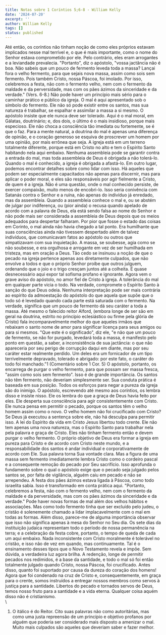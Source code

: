 ```yaml
---
title: Notas sobre 1 Coríntios 5;6-8 - William Kelly
date: '2024-07-20'
excerpt: ''
author: William Kelly
tags: []
status: published
---
```

Até então, os coríntios não tinham noção de como eles próprios estavam
implicados nesse mal terrível e, o que é mais importante, como o nome do
Senhor estava comprometido por ele. Pelo contrário, eles eram arrogantes
e a leviandade prevalecia. \"Portanto\", diz o apóstolo, \"vossa
jactância não é boa. Não sabeis que um pouco de fermento leveda toda a
massa? Lançai fora o velho fermento, para que sejais nova massa, assim
como sois sem fermento. Pois também Cristo, nossa Páscoa, foi imolado.
Por isso, celebremos a festa, não com o fermento velho, nem com o
fermento da maldade e da perversidade, mas com os pães ázimos da
sinceridade e da verdade.\" (Vers. 6-8.) Não pode haver um princípio
mais sério para o caminhar prático e público da igreja. O mal é aqui
apresentado sob o símbolo do fermento. Ele não só pode existir entre os
santos, mas sua natureza é trabalhar, se espalhar e assimilar a massa a
si mesmo. O apóstolo insiste que ele nunca deve ser tolerado. Aqui é o
mal moral, em Gálatas, doutrinário; e, dos dois, o último é o mais
insidioso, porque mais especioso. Ele não choca a consciência tão
imediata ou fortemente, se é que o faz. Para a mente natural, a doutrina
do mal é apenas uma diferença de opinião, e o coração generoso se
esquiva de proscrever um homem por uma opinião, por mais errônea que
seja. A igreja está em um terreno totalmente diferente, porque está em
Cristo no alto e tem o Espírito Santo habitando nela aqui embaixo.
Nenhuma assembleia pode se garantir contra a entrada do mal, mas toda
assembleia de Deus é obrigada a não tolerá-lo. Quando o mal é conhecido,
a igreja é obrigada a afastá-lo. Em outro lugar, podemos encontrar
detalhes sobre como lidar com isso. Há aqueles que podem ser
especialmente capacitados não apenas para discernir, mas para aplicar o
poder moral, e eles são responsáveis por agir fielmente a Cristo, de
quem é a igreja. Não é uma questão, onde o mal conhecido persiste, de
exercer compaixão, muito menos de encobri-lo. Isso seria conivência com
Satanás contra o Senhor e a ruína, não apenas do indivíduo já enredado,
mas da assembleia. Quando a assembleia conhece o mal e, ou se abstém de
julgar por indiferença, ou (pior ainda) o recusa quando apelado de
acordo com a palavra de Deus, ela está sendo falsa ao nome do Senhor e
não pode mais ser considerada a assembleia de Deus depois que os meios
adequados para despertar falharam. Por pior que fosse o estado das
coisas em Corinto, o mal ainda não havia chegado a tal ponto. Era
humilhante que suas consciências ainda não tivessem despertado além de
talvez indivíduos, que comunicavam fatos ao apóstolo ou outros que
simpatizavam com sua inquietação. A massa, se soubesse, agia como se não
soubesse, e era orgulhosa e arrogante em vez de ser humilhada em
tristeza, mas em oração a Deus. Tão cedo se insinuou a noção de que o
pecado na igreja pertence apenas aos diretamente culpados, que não
envolve a todos e que o próprio Senhor proíbe que outros julguem,
ordenando que o joio e o trigo cresçam juntos até a colheita. É quase
desnecessário aqui expor tal sofisma profano e ignorante. Agora vem o
grave aviso do apóstolo, no amor fiel de Cristo à igreja. A tolerância
do mal em qualquer parte vicia o todo. Na verdade, compromete o Espírito
Santo à sanção do que Deus odeia. Nenhuma interpretação pode ser mais
contrária ao espírito da admoestação do apóstolo do que aquela que supõe
que o todo só é levedado quando cada parte está saturada com o fermento.
Na verdade, significa que um pouco de fermento dá seu caráter a toda a
massa. Até mesmo o falecido reitor Alford, (embora longe de ser são em
geral na doutrina, estrito no princípio eclesiástico ou firme pela
glória de Cristo) fala incomparavelmente melhor do que aqueles irmãos
que rebaixam o santo nome de amor para significar licença para seus
amigos ou para si mesmos. \"Que este é o significado\", diz ele, \"e não
que um pouco de fermento, se não for purgado, levedará toda a massa, é
manifesto pelo ponto em questão, a saber, a inconsistência de sua
jactância: o que não apareceria por seu perigo de corrupção daqui em
diante, mas por seu caráter estar realmente perdido. Um deles era um
fornicador de um tipo terrivelmente depravado, tolerado e abrigado: por
este fato, o caráter do todo foi manchado.\"1 (Comentário sobre 1 Cor.
5) O apóstolo, portanto, os encarrega de purgar o velho fermento, para
que possam ser massa fresca, \"assim como sois sem fermento\". Isso é de
grande importância. Os santos não têm fermento, não deveriam
simplesmente ser. Sua conduta prática é baseada em sua posição. Todos os
esforços para negar a pureza da igreja são do inimigo. O apóstolo,
escrevendo até mesmo aos coríntios, os lembra disso e insiste nisso. Ele
os lembra do que a graça de Deus havia feito por eles. Ele desperta sua
consciência para agir consistentemente com Cristo. Ele nunca pensa em
permitir o pecado, porque os santos têm o velho homem assim como o novo.
O velho homem não foi crucificado com Cristo? Se Deus já executou a
sentença sobre ele, não há desculpa para permitir isso. A lei do
Espírito da vida em Cristo Jesus libertou todo crente. Ele não tem
apenas uma nova natureza, mas o Espírito Santo para trabalhar nela pela
palavra e graça de Cristo. Eles não tinham fermento então e devem purgar
o velho fermento. O próprio objetivo de Deus era formar a igreja em
pureza para Cristo e de acordo com Cristo neste mundo, e a
responsabilidade dos santos é andar individual e corporativamente de
acordo com Ele. Sua palavra torna Sua vontade clara. Mas a figura de uma
massa sem fermento imediatamente lembra Cristo como o cordeiro pascal e
a consequente remoção do pecado por Seu sacrifício. Isso aprofunda o
fundamento sobre o qual o apóstolo exige que o pecado seja julgado pelos
santos se, por falta de vigilância, alguém caiu em pecado e não se
arrependeu. A festa dos pães ázimos estava ligada à Páscoa, como todo
israelita sabia. Isso é transformado em conta prática aqui. \"Portanto,
celebremos a festa, não com o fermento velho, nem com o fermento da
maldade e da perversidade, mas com os pães ázimos da sinceridade e da
verdade.\" Pode haver novas formas de mal além dos velhos hábitos e
associações. Mas como todo fermento tinha que ser excluído pelo judeu, o
cristão é solenemente chamado a lidar implacavelmente com o mal em todas
as formas. Além disso, parece-me de alguma importância observar que isso
não significa apenas à mesa do Senhor no Seu dia. Os sete dias da
instituição judaica representam todo o período de nossa permanência na
terra; e a celebração da festa cobre, portanto, o tempo de queda de cada
um aqui embaixo. Nada inconsistente com Cristo moralmente é tolerável no
cristão, e isso não de vez em quando, mas continuamente. Tal é o
ensinamento desses tipos que o Novo Testamento revela e impõe. Sem
dúvida, a verdadeira luz agora brilha. A redenção, longe de permitir
pecados nos redimidos, é a base da santidade, e todo o mal só foi então
totalmente julgado quando Cristo, nossa Páscoa, foi crucificado. Antes
disso, quanto foi suportado por causa da dureza do coração dos homens!
Agora que foi condenado na cruz de Cristo e, consequentemente, em graça
para o crente, somos instruídos a entregar nossos membros como servos à
justiça para a santidade. Libertos do pecado e tornados servos de Deus,
temos nosso fruto para a santidade e a vida eterna. Qualquer coisa aquém
disso não é cristianismo.\
\
1. O itálico é do Reitor. Cito suas palavras não como autoritárias, mas
como uma justa repreensão de um princípio e objetivo profanos por alguém
que poderia ser considerado mais disposto a amenizar o mal. Muito mais
culpados são aqueles que deveriam saber e fazer melhor.
